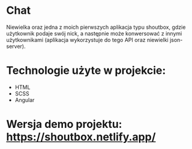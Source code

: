 # Chat

Niewielka oraz jedna z moich pierwszych aplikacja typu shoutbox, gdzie użytkownik podaje swój nick, a następnie może konwersować z innymi użytkownikami (aplikacja wykorzystuje do tego API oraz niewielki json-server).

# Technologie użyte w projekcie:
- HTML
- SCSS
- Angular

# Wersja demo projektu: https://shoutbox.netlify.app/
